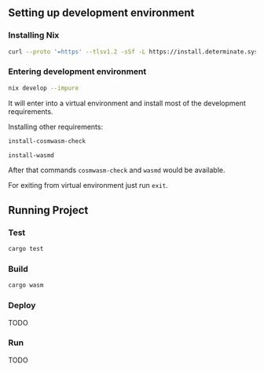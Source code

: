 ## Setting up development environment

### Installing Nix

```bash
curl --proto '=https' --tlsv1.2 -sSf -L https://install.determinate.systems/nix | sh -s -- install
```

### Entering development environment

```bash
nix develop --impure
```

It will enter into a virtual environment and install most of the development requirements.

Installing other requirements:

```bash
install-cosmwasm-check
```

```bash
install-wasmd
```

After that commands `cosmwasm-check` and `wasmd` would be available.

For exiting from virtual environment just run `exit`.

## Running Project

### Test

```bash
cargo test
```

### Build

```bash
cargo wasm
```

### Deploy

TODO

### Run

TODO

